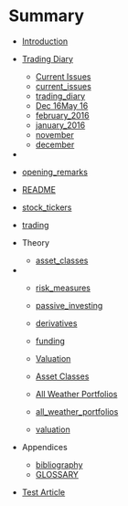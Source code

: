 # Summary

* [Introduction](README.md)
* [Trading Diary](trading_diary.md)
  * [Current Issues](#)
  * [current\_issues](#)
  * [trading\_diary](trading_diary.md)
  * [Dec 16May 16](trading_diary.md)
  * [february\_2016](trading_diary.md)
  * [january\_2016](trading_diary.md)
  * [november](trading_diary.md)
  * [december](trading_diary.md)
* 
* [opening\_remarks](opening_remarks.md)

* [README](README.md)
* [stock\_tickers](stock_tickers.md)
* [trading](trading.md)
* Theory
  * [asset\_classes](asset_classes.md)
* * [risk\_measures](risk_measures.md)
  * [passive\_investing](risk_measures.md)
  * [derivatives](risk_measures.md)
  * [funding](risk_measures.md)
  * [Valuation](risk_measures.md)
  * [Asset Classes](risk_measures.md)
  * [All Weather Portfolios](risk_measures.md)
  * [all\_weather\_portfolios](#)

  * [valuation](risk_measures.md)
* Appendices
  * [bibliography](#)
  * [GLOSSARY](#)
* [Test Article](test-article.md)



